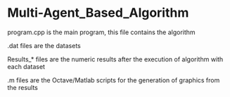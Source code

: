 # Multi-Agent_Based_Algorithm

program.cpp is the main program, this file contains the algorithm 

.dat files are the datasets 

Results_* files are the numeric results after the execution of algorithm with each dataset

.m files are the Octave/Matlab scripts for the generation of graphics from the results
